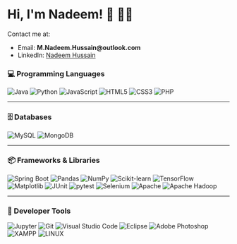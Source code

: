 <div>
    <h1>Hi, I'm Nadeem! 👋 👨‍💻</h1>
    <p>Contact me at:</p>
    <ul>
        <li>Email: <Strong>M.Nadeem.Hussain@outlook.com</Strong></li>
        <li>LinkedIn: <a href="https://www.linkedin.com/in/mnadeemhussain/">Nadeem Hussain</a></li>
    </ul>
</div>

### 💻 Programming Languages  
![Java](https://img.shields.io/badge/Java-%23FFC300.svg?style=for-the-badge&logo=java&logoColor=white) ![Python](https://img.shields.io/badge/Python-%233776AB.svg?style=for-the-badge&logo=python&logoColor=white) ![JavaScript](https://img.shields.io/badge/javascript-%23323330.svg?style=for-the-badge&logo=javascript&logoColor=%23F7DF1E) ![HTML5](https://img.shields.io/badge/html5-%23E34F26.svg?style=for-the-badge&logo=html5&logoColor=white) ![CSS3](https://img.shields.io/badge/css3-%231572B6.svg?style=for-the-badge&logo=css3&logoColor=white) ![PHP](https://img.shields.io/badge/php-%23777BB4.svg?style=for-the-badge&logo=php&logoColor=white)

---

### 🗄️ Databases  
![MySQL](https://img.shields.io/badge/mysql-%2300f.svg?style=for-the-badge&logo=mysql&logoColor=white) ![MongoDB](https://img.shields.io/badge/mongodb-%2347A248.svg?style=for-the-badge&logo=mongodb&logoColor=white)

---

### 📦 Frameworks & Libraries  
![Spring Boot](https://img.shields.io/badge/Spring%20Boot-%236DB33F.svg?style=for-the-badge&logo=springboot&logoColor=white)
![Pandas](https://img.shields.io/badge/Pandas-%23150458.svg?style=for-the-badge&logo=pandas&logoColor=white)
![NumPy](https://img.shields.io/badge/NumPy-%23013243.svg?style=for-the-badge&logo=numpy&logoColor=white)
![Scikit-learn](https://img.shields.io/badge/scikit--learn-%23F7931E.svg?style=for-the-badge&logo=scikit-learn&logoColor=white)
![TensorFlow](https://img.shields.io/badge/TensorFlow-%23FF6F00.svg?style=for-the-badge&logo=tensorflow&logoColor=white)
![Matplotlib](https://img.shields.io/badge/Matplotlib-%23007ACC.svg?style=for-the-badge&logo=matplotlib&logoColor=white)
![JUnit](https://img.shields.io/badge/JUnit-25A162.svg?style=for-the-badge&logo=java&logoColor=white)
![pytest](https://img.shields.io/badge/pytest-%230A9EDC.svg?style=for-the-badge&logo=python&logoColor=white)
![Selenium](https://img.shields.io/badge/Selenium-%2343B02A.svg?style=for-the-badge&logo=selenium&logoColor=white)
![Apache](https://img.shields.io/badge/apache-%23D42029.svg?style=for-the-badge&logo=apache&logoColor=white)
![Apache Hadoop](https://img.shields.io/badge/Hadoop-%23232F3E.svg?style=for-the-badge&logo=apache&logoColor=white)



---

### 🧰 Developer Tools  
![Jupyter](https://img.shields.io/badge/Jupyter-%23F37626.svg?style=for-the-badge&logo=jupyter&logoColor=white) ![Git](https://img.shields.io/badge/Git-%23F05032.svg?style=for-the-badge&logo=git&logoColor=white) ![Visual Studio Code](https://img.shields.io/badge/VS%20Code-%23007ACC.svg?style=for-the-badge&logo=visual-studio-code&logoColor=white) ![Eclipse](https://img.shields.io/badge/Eclipse-2C2255?style=for-the-badge&logo=eclipse&logoColor=white) ![Adobe Photoshop](https://img.shields.io/badge/adobephotoshop-%2331A8FF.svg?style=for-the-badge&logo=adobephotoshop&logoColor=white) ![XAMPP](https://img.shields.io/badge/XAMPP-FB7A24?style=for-the-badge&logo=xampp&logoColor=white) ![LINUX](https://img.shields.io/badge/Linux-FCC624?style=for-the-badge&logo=linux&logoColor=black)
